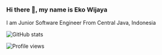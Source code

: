 ### Hi there 👋, my name is Eko Wijaya
I am Junior Software Engineer From Central Java, Indonesia
 


<!-- 
[<img src='https://cdn.jsdelivr.net/npm/simple-icons@3.0.1/icons/github.svg' alt='github' height='40'>](https://github.com/W17aya)  [<img src='https://cdn.jsdelivr.net/npm/simple-icons@3.0.1/icons/linkedin.svg' alt='linkedin' height='40'>](https://www.linkedin.com/in/https://www.linkedin.com/in/eko-wijaya-005a89131//)  [<img src='https://cdn.jsdelivr.net/npm/simple-icons@3.0.1/icons/instagram.svg' alt='instagram' height='40'>](https://www.instagram.com/W17aya/)  [<img src='https://cdn.jsdelivr.net/npm/simple-icons@3.0.1/icons/icloud.svg' alt='website' height='40'>](https://W17aya.github.io/) -->

![GitHub stats](https://github-readme-stats.vercel.app/api?username=W17aya&show_icons=true)  
 

![Profile views](https://gpvc.arturio.dev/W17aya)  

